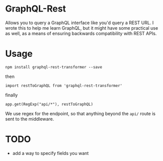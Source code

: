 # GraphQL-Rest

Allows you to query a GraphQL interface like you'd query a REST URL.
I wrote this to help me learn GraphQL, but it might have some practical use as well, as a means of ensuring backwards compatibility with REST APIs.

# Usage

`npm install graphql-rest-transformer --save`

then

`import restToGraphQL from 'graphql-rest-transformer'`

finally

`app.get(RegExp("api/*"), restToGraphQL)`

We use regex for the endpoint, so that anything beyond the `api/` route is sent to the middleware.

# TODO

* add a way to specify fields you want
